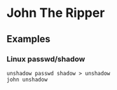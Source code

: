 # John The Ripper

## Examples

### Linux passwd/shadow

```
unshadow passwd shadow > unshadow
john unshadow
```

